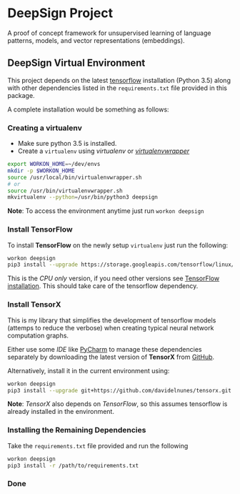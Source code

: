 # DeepSign Project
A proof of concept framework for unsupervised learning of language patterns, models, and vector representations (embeddings).

## DeepSign Virtual Environment
This project depends on the latest [tensorflow](https://www.tensorflow.org/) installation (Python 3.5) along with other
dependencies listed in the `requirements.txt` file provided in this package.

A complete installation would be something as follows:

### Creating a virtualenv
* Make sure python 3.5 is installed.
* Create a `virtualenv` using _virtualenv_ or _[virtualenvwrapper](https://virtualenvwrapper.readthedocs.io/en/latest/)_

```bash
export WORKON_HOME=~/dev/envs
mkdir -p $WORKON_HOME
source /usr/local/bin/virtualenvwrapper.sh
# or
source /usr/bin/virtualenvwrapper.sh
mkvirtualenv --python=/usr/bin/python3 deepsign
```

 **Note**: To access the environment anytime just run `workon deepsign`
### Install **TensorFlow**
To install **TensorFlow** on the newly setup `virtualenv` just run the following:
 ```bash
 workon deepsign
 pip3 install --upgrade https://storage.googleapis.com/tensorflow/linux/cpu/tensorflow-0.9.0rc0-cp35-cp35m-linux_x86_64.whl
 ```

 This is the _CPU only_ version, if you need other versions see [TensorFlow installation](https://www.tensorflow.org/versions/r0.9/get_started/os_setup.html#virtualenv-installation). This should take care of the tensorflow dependency.

 ### Install TensorX
 This is my library that simplifies the development of tensorflow models (attemps to reduce the verbose) when creating typical
 neural network computation graphs.

 Either use some _IDE_ like [PyCharm](https://www.jetbrains.com/pycharm/) to manage these dependencies separately
 by downloading the latest version of **TensorX** from [GitHub](https://github.com/davidenunes/tensorx).

 Alternatively, install it in the current environment using:

```bash
workon deepsign
pip3 install --upgrade git+https://github.com/davidelnunes/tensorx.git
```

 **Note**: _TensorX_ also depends on _TensorFlow_, so this assumes tensorflow is already installed in the environment.

### Installing the Remaining Dependencies
Take the `requirements.txt` file provided and run the following

```bash
workon deepsign
pip3 install -r /path/to/requirements.txt
```

### Done